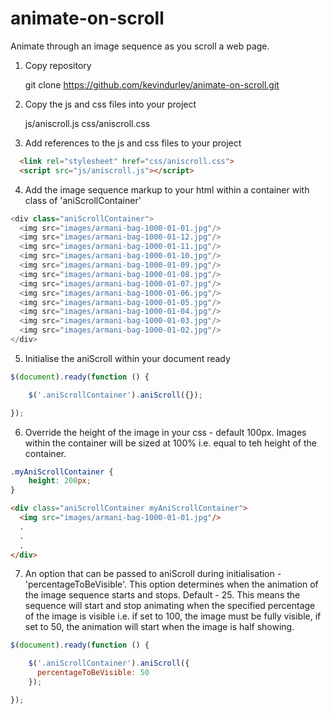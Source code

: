# animate-on-scroll
Animate through an image sequence as you scroll a web page.


1) Copy repository

	git clone https://github.com/kevindurley/animate-on-scroll.git

2) Copy the js and css files into your project

	js/aniscroll.js
	css/aniscroll.css
	
3) Add references to the js and css files to your project

```html
  <link rel="stylesheet" href="css/aniscroll.css">
  <script src="js/aniscroll.js"></script>
```
  
4) Add the image sequence markup to your html within a container with class of 'aniScrollContainer'

```javascript
<div class="aniScrollContainer">
  <img src="images/armani-bag-1000-01-01.jpg"/>
  <img src="images/armani-bag-1000-01-12.jpg"/>
  <img src="images/armani-bag-1000-01-11.jpg"/>
  <img src="images/armani-bag-1000-01-10.jpg"/>
  <img src="images/armani-bag-1000-01-09.jpg"/>
  <img src="images/armani-bag-1000-01-08.jpg"/>
  <img src="images/armani-bag-1000-01-07.jpg"/>
  <img src="images/armani-bag-1000-01-06.jpg"/>
  <img src="images/armani-bag-1000-01-05.jpg"/>
  <img src="images/armani-bag-1000-01-04.jpg"/>
  <img src="images/armani-bag-1000-01-03.jpg"/>
  <img src="images/armani-bag-1000-01-02.jpg"/>
</div>
```

5) Initialise the aniScroll within your document ready

```javascript
$(document).ready(function () {

    $('.aniScrollContainer').aniScroll({});

});
```

6) Override the height of the image in your css - default 100px. Images within the container will be sized at 100% i.e. equal to teh height of the container.

```css
.myAniScrollContainer {
    height: 200px;
}
```
```html
<div class="aniScrollContainer myAniScrollContainer">
  <img src="images/armani-bag-1000-01-01.jpg"/>
  .
  .
  .
</div>
```
	
7) An option that can be passed to aniScroll during initialisation - 'percentageToBeVisible'. This option determines when the animation of the image sequence starts and stops. Default - 25. This means the sequence will start and stop animating when the specified percentage of the image is visible i.e. if set to 100, the image must be fully visible, if set to 50, the animation will start when the image is half showing.

```javascript
$(document).ready(function () {

    $('.aniScrollContainer').aniScroll({
      percentageToBeVisible: 50
    });

});
```



